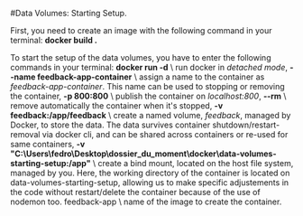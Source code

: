 #Data Volumes: Starting Setup.

First, you need to create an image with the following command in your terminal:
**docker build .**

To start the setup of the data volumes, you have to enter the following commands in your terminal:
**docker run -d** \ run docker in *detached mode*, 
**--name feedback-app-container** \ assign a name to the container as *feedback-app-container*. This name can be used to stopping or removing the container,
**-p 800:800** \ publish the container on *localhost:800*,
**--rm** \ remove automatically the container when it's stopped,
**-v feedback:/app/feedback** \ create a named volume, *feedback*, managed by Docker, to store the data. The data survives container shutdown/restart-removal via docker cli, and can be shared across containers or re-used for same containers,
**-v "C:\Users\fedro\Desktop\dossier_du_moment\docker\data-volumes-starting-setup:/app"** \ create a bind mount, located on the host file system, managed by you. Here, the working directory of the container is located on data-volumes-starting-setup, allowing us to make specific adjustements in the code without restart/delete the container because of the use of nodemon too.
feedback-app \ name of the image to create the container.
